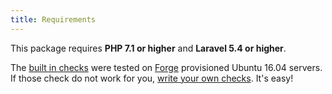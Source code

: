 ```yaml
---
title: Requirements
---
```

This package requires **PHP 7.1 or higher** and **Laravel 5.4 or higher**.

The [built in checks](https://docs.spatie.be/laravel-server-monitor/v1/monitoring-basics/built-in-checks) were tested on [Forge](https://forge.laravel.com) provisioned Ubuntu 16.04 servers. If those check do not work for you, [write your own checks](https://docs.spatie.be/laravel-server-monitor/v1/monitoring-basics/writing-your-own-checks). It's easy!
